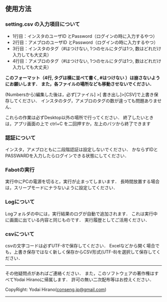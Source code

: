 ## 使用方法

### setting.csv の入力項目について

- 1行目：インスタのユーザID とPassword（ログインの時に入力するやつ）
- 2行目：アメブロのユーザID とPassword（ログインの時に入力するやつ）
- 3行目：インスタのタグ（#はつけない, 1つのセルにタグは1つ, 数はどれだけ入力しても大丈夫）
- 4行目：アメブロのタグ（#はつけない, 1つのセルにタグは1つ, 数はどれだけ入力しても大丈夫）

**このフォーマット（4行, タグは横に並べて書く, #はつけない ）は崩さないようにお願いします．** 
**また，各ファイルの場所なども移動させないでください．**

(Numbersから)編集した後は，必ず[ファイル] >[ 書き出し]>[CSV]で上書き保存してください． 
インスタのタグ，アメブロのタグの数が違っても問題ありません．

これらの作業は必ずDesktop以外の場所で行ってください． 
終了したいときは，アプリ画面の上で ctrl+C を二回押すか，左上のバツから終了できます

### 認証について

インスタ，アメブロともに二段階認証は設定しないでください． 
かならずIDとPASSWARDを入力したらログインできる状態にしてください．


### Fabotの実行

実行中にPCの電源を切ると，実行が止まってしまいます． 
長時間放置する場合は，スリープモードにナラないように設定してください．


### Logについて

Logフォルダの中には，実行結果のログが自動で追加されます． 
これは実行中に画面に出ている内容と同じものです． 
実行履歴としてご活用ください．


### csvについて

csvの文字コードは必ずUTF-8で保存してください．
Excelなどから開く場合でも，上書き保存ではなく新しく保存からCSV形式(UTF-8)を選択して保存してください．


******************************************************************************
その他疑問点があればご連絡ください．
また，このソフトウェアの著作権はすべてYodai Hiranoに帰属します．
許可の無い二次配布等はお控えください．

CopyRight: Yodai Hirano(conseng.jp@gmail.com)
******************************************************************************
